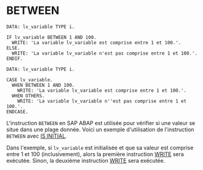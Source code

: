 # BETWEEN

```abap
DATA: lv_variable TYPE i.

IF lv_variable BETWEEN 1 AND 100.
  WRITE: 'La variable lv_variable est comprise entre 1 et 100.'.
ELSE.
  WRITE: 'La variable lv_variable n'est pas comprise entre 1 et 100.'.
ENDIF.
```

```abap
DATA: lv_variable TYPE i.

CASE lv_variable.
  WHEN BETWEEN 1 AND 100.
    WRITE: 'La variable lv_variable est comprise entre 1 et 100.'.
  WHEN OTHERS.
    WRITE: 'La variable lv_variable n''est pas comprise entre 1 et 100.'.
ENDCASE.
```

L'instruction ``BETWEEN`` en SAP ABAP est utilisée pour vérifier si une valeur se situe dans une plage donnée. Voici un exemple d'utilisation de l'instruction ``BETWEEN`` avec [IS INITIAL](./04_INSTRUCTION_INITIAL.md).

Dans l'exemple, si ``lv_variable`` est initialisée et que sa valeur est comprise entre 1 et 100 (inclusivement), alors la première instruction [WRITE](../03_VARIABLES_&_CONSTANTES/02_VARIABLES_&_CONSTANTES/05_INSTRUCTION_WRITE.md) sera exécutée. Sinon, la deuxième instruction [WRITE](../03_VARIABLES_&_CONSTANTES/02_VARIABLES_&_CONSTANTES/05_INSTRUCTION_WRITE.md) sera exécutée.